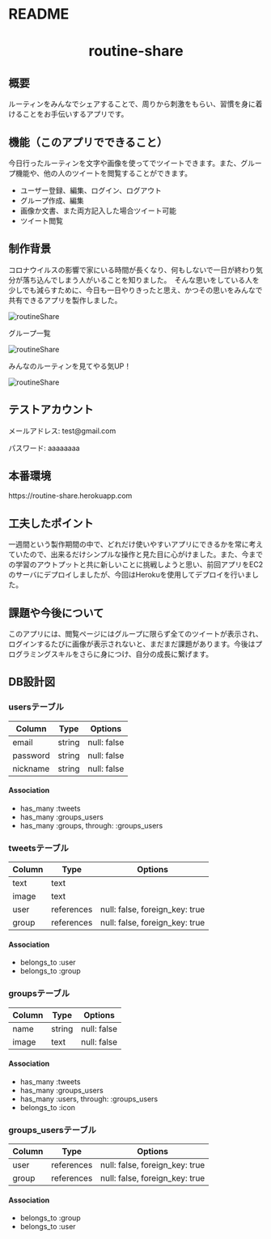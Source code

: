 # README

<h1 align="center">routine-share</h1>

<h2> 概要 </h2>

<p> ルーティンをみんなでシェアすることで、周りから刺激をもらい、習慣を身に着けることをお手伝いするアプリです。 </p>

<h2> 機能（このアプリでできること） </h2>

<p> 今日行ったルーティンを文字や画像を使ってでツイートできます。また、グループ機能や、他の人のツイートを閲覧することができます。 </p>

<Ul>
  <li> ユーザー登録、編集、ログイン、ログアウト </li>
  <li> グループ作成、編集 </li>
  <li> 画像か文書、また両方記入した場合ツイート可能 </li>
  <li> ツイート閲覧 </li>
 </ul>

<h2> 制作背景 </h2>

<p> コロナウイルスの影響で家にいる時間が長くなり、何もしないで一日が終わり気分が落ち込んでしまう人がいることを知りました。　そんな思いをしている人を少しでも減らすために、今日も一日やりきったと思え、かつその思いをみんなで共有できるアプリを製作しました。</p>

![routineShare](https://github.com/motuto/routine-share/blob/master/app/assets/images/1dc89ae22ceb42c22f21d5a93bcccb87.png)

<p>グループ一覧</p>

![routineShare](https://github.com/motuto/routine-share/blob/master/app/assets/images/d8aa5081cc67f46e52ab978cf17a0efb.png)

<p>みんなのルーティンを見てやる気UP！</p>

![routineShare](https://github.com/motuto/routine-share/blob/master/app/assets/images/053c5bc41accbc55ded4b5eb067eff25.png)

<h2> テストアカウント </h2>

<p> メールアドレス: test@gmail.com </p>
<p> パスワード: aaaaaaaa </p>

<h2> 本番環境 </h2>
  <p> https://routine-share.herokuapp.com </p>

<h2> 工夫したポイント </h2>

<p> 一週間という製作期間の中で、どれだけ使いやすいアプリにできるかを常に考えていたので、出来るだけシンプルな操作と見た目に心がけました。また、今までの学習のアウトプットと共に新しいことに挑戦しようと思い、前回アプリをEC2のサーバにデプロイしましたが、今回はHerokuを使用してデプロイを行いました。 </p>

<h2> 課題や今後について </h2>

<p> このアプリには、閲覧ページにはグループに限らず全てのツイートが表示され、ログインするたびに画像が表示されないと、まだまだ課題があります。今後はプログラミングスキルをさらに身につけ、自分の成長に繋げます。 </p>


## DB設計図

### usersテーブル
|Column|Type|Options|
|------|----|-------|
|email|string|null: false|
|password|string|null: false|
|nickname|string|null: false|
#### Association
- has_many :tweets
- has_many :groups_users
- has_many  :groups, through:  :groups_users

### tweetsテーブル
|Column|Type|Options|
|------|----|-------|
|text|text||
|image|text||
|user|references|null: false, foreign_key: true|
|group|references|null: false, foreign_key: true|
#### Association
- belongs_to :user
- belongs_to :group

### groupsテーブル
|Column|Type|Options|
|------|----|-------|
|name|string|null: false|
|image|text|null: false|
#### Association
- has_many :tweets
- has_many :groups_users
- has_many  :users,  through:  :groups_users
- belongs_to :icon

### groups_usersテーブル

|Column|Type|Options|
|------|----|-------|
|user|references|null: false, foreign_key: true|
|group|references|null: false, foreign_key: true|

#### Association
- belongs_to :group
- belongs_to :user
